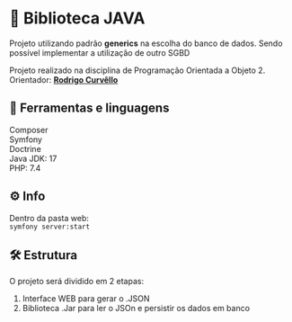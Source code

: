 # 🚀 Biblioteca JAVA
Projeto utilizando padrão **generics** na escolha do banco de dados. Sendo possível implementar a utilização de outro SGBD

Projeto realizado na disciplina de Programação Orientada a Objeto 2.<br>
Orientador: [**Rodrigo Curvêllo**](http://buscatextual.cnpq.br/buscatextual/visualizacv.do)


## 📌 Ferramentas e linguagens

Composer<br>
Symfony<br>
Doctrine<br>
Java JDK: 17  <br>
PHP: 7.4
 

## ⚙️ Info

Dentro da pasta web:<br>
`symfony server:start` 





## 🛠️ Estrutura
O projeto será dividido em 2 etapas:<br>
1. Interface WEB para gerar o .JSON<br>
2. Biblioteca .Jar para ler o JSOn e persistir os dados em banco


